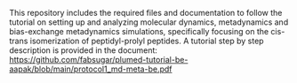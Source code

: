 This repository includes the required files and documentation to follow the tutorial on setting up and analyzing molecular dynamics, metadynamics and bias-exchange metadynamics simulations, specifically focusing on the cis-trans isomerization of peptidyl-prolyl peptides.
A tutorial step by step description is provided in the document: https://github.com/fabsugar/plumed-tutorial-be-aapak/blob/main/protocol1_md-meta-be.pdf

